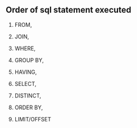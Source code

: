 ## Order of sql statement executed
1. FROM,
2. JOIN,
3. WHERE,
4. GROUP BY,
5. HAVING,

6. SELECT,
7. DISTINCT,
8. ORDER BY,
9. LIMIT/OFFSET
